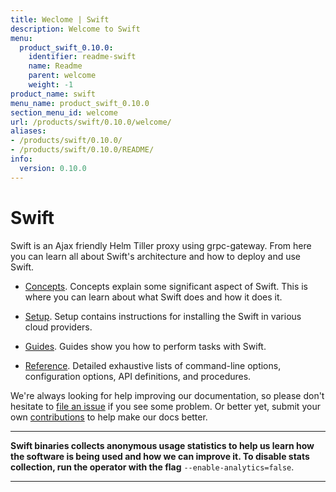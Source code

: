 ```yaml
---
title: Weclome | Swift
description: Welcome to Swift
menu:
  product_swift_0.10.0:
    identifier: readme-swift
    name: Readme
    parent: welcome
    weight: -1
product_name: swift
menu_name: product_swift_0.10.0
section_menu_id: welcome
url: /products/swift/0.10.0/welcome/
aliases:
- /products/swift/0.10.0/
- /products/swift/0.10.0/README/
info:
  version: 0.10.0
---
```


# Swift
Swift is an Ajax friendly Helm Tiller proxy using grpc-gateway. From here you can learn all about Swift's architecture and how to deploy and use Swift.

- [Concepts](/products/swift/0.10.0/concepts/). Concepts explain some significant aspect of Swift. This is where you can learn about what Swift does and how it does it.

- [Setup](/products/swift/0.10.0/setup/). Setup contains instructions for installing
  the Swift in various cloud providers.

- [Guides](/products/swift/0.10.0/guides/). Guides show you how to perform tasks with Swift.

- [Reference](/products/swift/0.10.0/reference/). Detailed exhaustive lists of
command-line options, configuration options, API definitions, and procedures.

We're always looking for help improving our documentation, so please don't hesitate to [file an issue](https://github.com/appscode/swift/issues/new) if you see some problem. Or better yet, submit your own [contributions](/products/swift/0.10.0/CONTRIBUTING) to help
make our docs better.

---

**Swift binaries collects anonymous usage statistics to help us learn how the software is being used and how we can improve it. To disable stats collection, run the operator with the flag** `--enable-analytics=false`.

---

